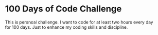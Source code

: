 # 100 Days of Code Challenge
This is persnoal challenge. I want to code for at least two hours every day for 100 days. Just to enhance my coding skills and discipline. 
